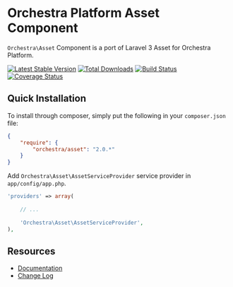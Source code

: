 Orchestra Platform Asset Component
==============

`Orchestra\Asset` Component is a port of Laravel 3 Asset for Orchestra Platform.

[![Latest Stable Version](https://poser.pugx.org/orchestra/asset/v/stable.png)](https://packagist.org/packages/orchestra/asset) 
[![Total Downloads](https://poser.pugx.org/orchestra/asset/downloads.png)](https://packagist.org/packages/orchestra/asset) 
[![Build Status](https://travis-ci.org/orchestral/asset.png?branch=2.0)](https://travis-ci.org/orchestral/asset) 
[![Coverage Status](https://coveralls.io/repos/orchestral/asset/badge.png?branch=2.0)](https://coveralls.io/r/orchestral/asset?branch=2.0)

## Quick Installation

To install through composer, simply put the following in your `composer.json` file:

```json
{
	"require": {
		"orchestra/asset": "2.0.*"
	}
}
```

Add `Orchestra\Asset\AssetServiceProvider` service provider in `app/config/app.php`.

```php
'providers' => array(
	
	// ...
	
	'Orchestra\Asset\AssetServiceProvider',
),
```

## Resources

* [Documentation](http://orchestraplatform.com/docs/2.0/components/asset)
* [Change Log](http://orchestraplatform.com/docs/2.0/components/asset/changes#v2.0)
